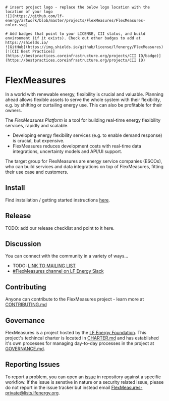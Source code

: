 ```gfm
# insert project logo - replace the below logo location with the location of your logo
![](https://github.com/lf-energy/artwork/blob/master/projects/FlexMeasures/FlexMeasures-color.svg)
```

```gfm
# Add badges that point to your LICENSE, CII status, and build environment (if it exists). Check out other badges to add at https://shields.io/
![GitHub](https://img.shields.io/github/license/lfenergy/FlexMeasures)
[![CII Best Practices](https://bestpractices.coreinfrastructure.org/projects/CII ID/badge)](https://bestpractices.coreinfrastructure.org/projects/CII ID)
```

# FlexMeasures

In a world with renewable energy, flexibility is crucial and valuable.
Planning ahead allows flexible assets to serve the whole system with their flexibility,
e.g. by shifting or curtailing energy use.
This can also be profitable for their owners.

The *FlexMeasures Platform* is a tool for building real-time energy flexibility services, rapidly and scalable.

- Developing energy flexibility services (e.g. to enable demand response) is crucial, but expensive.
- FlexMeasures reduces development costs with real-time data integrations, uncertainty models and API/UI support.

The target group for FlexMeasures are energy service companies (ESCOs), who can build services and data integrations on top of FlexMeasures, fitting their use case and customers.


## Install

Find installation / getting started instructions [here](https://flexmeasures.readthedocs.io/en/latest/getting-started.html).

## Release

TODO: add our release checklist and point to it here.

## Discussion

You can connect with the community in a variety of ways...

- TODO: [LINK TO MAILING LIST](https://lists.lfenergy.org/g/xxxx-discussion)
- [#FlexMeasures channel on LF Energy Slack](https://slack.lfenergy.org)

## Contributing
Anyone can contribute to the FlexMeasures project - learn more at [CONTRIBUTING.md](CONTRIBUTING.md)

## Governance
FlexMeasures is a project hosted by the [LF Energy Foundation](https://lfenergy.org). This project's techincal charter is located in [CHARTER.md](tsc/CHARTER.md) and has established it's own processes for managing day-to-day processes in the project at [GOVERNANCE.md](GOVERNANCE.md).

## Reporting Issues
To report a problem, you can open an [issue](https://github.com/lf-energy/FlexMeasures/issues) in repository against a specific workflow. If the issue is senstive in nature or a security related issue, please do not report in the issue tracker but instead email FlexMeasures-private@lists.lfenergy.org.
